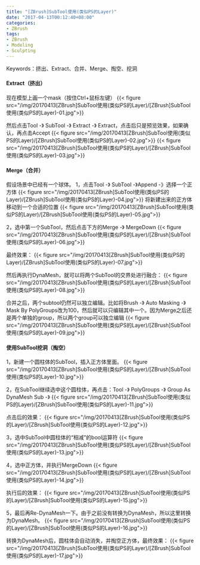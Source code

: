 ```yaml
---
title: "[ZBrush]SubTool使用(类似PS的Layer)"
date: "2017-04-13T00:12:40+08:00"
categories:
- ZBrush
tags:
- ZBrush
- Modeling
- Sculpting
---
```


Keywords：挤出、Extract、合并、Merge、掏空、挖洞

#### Extract（挤出）
现在模型上画一个mask（按住Ctrl+鼠标左键）
{{< figure src="/img/20170413[ZBrush]SubTool使用(类似PS的Layer)/[ZBrush]SubTool使用(类似PS的Layer)-01.jpg">}}

然后点击Tool -》 SubTool -》 Extract -》 Extract，点击后只是预览效果，如果确认，再点击Accept
{{< figure src="/img/20170413[ZBrush]SubTool使用(类似PS的Layer)/[ZBrush]SubTool使用(类似PS的Layer)-02.jpg">}}
{{< figure src="/img/20170413[ZBrush]SubTool使用(类似PS的Layer)/[ZBrush]SubTool使用(类似PS的Layer)-03.jpg">}}


#### Merge（合并）
假设场景中已经有一个球体。
1，点击Tool -》 SubTool -》Append -》选择一个正方体
{{< figure src="/img/20170413[ZBrush]SubTool使用(类似PS的Layer)/[ZBrush]SubTool使用(类似PS的Layer)-04.jpg">}}
将新建出来的正方体移动到一个合适的位置
{{< figure src="/img/20170413[ZBrush]SubTool使用(类似PS的Layer)/[ZBrush]SubTool使用(类似PS的Layer)-05.jpg">}}

2，选中第一个SubTool，然后点击下方的Merge -》 MergeDown
{{< figure src="/img/20170413[ZBrush]SubTool使用(类似PS的Layer)/[ZBrush]SubTool使用(类似PS的Layer)-06.jpg">}}

最终效果：
{{< figure src="/img/20170413[ZBrush]SubTool使用(类似PS的Layer)/[ZBrush]SubTool使用(类似PS的Layer)-07.jpg">}}

然后再执行DynaMesh，就可以将两个SubTool的交界处进行融合：
{{< figure src="/img/20170413[ZBrush]SubTool使用(类似PS的Layer)/[ZBrush]SubTool使用(类似PS的Layer)-08.jpg">}}

合并之后，两个subtool仍然可以独立编辑。比如将Brush -》 Auto Masking -》 Mask By PolyGroups改为100，然后就可以只编辑其中一个。因为Merge之后还是两个单独的group，所以两个group可以独立编辑
{{< figure src="/img/20170413[ZBrush]SubTool使用(类似PS的Layer)/[ZBrush]SubTool使用(类似PS的Layer)-09.jpg">}}

#### 使用SubTool挖洞（掏空）
1，新建一个圆柱体的SubTool，插入正方体里面。
{{< figure src="/img/20170413[ZBrush]SubTool使用(类似PS的Layer)/[ZBrush]SubTool使用(类似PS的Layer)-10.jpg">}}

2，在SubTool继续选中这个圆柱体，再点击：Tool -》 PolyGroups -》 Group As DynaMesh Sub -》
{{< figure src="/img/20170413[ZBrush]SubTool使用(类似PS的Layer)/[ZBrush]SubTool使用(类似PS的Layer)-11.jpg">}}

点击后的效果：
{{< figure src="/img/20170413[ZBrush]SubTool使用(类似PS的Layer)/[ZBrush]SubTool使用(类似PS的Layer)-12.jpg">}}

3，选中SubTool中圆柱体的“相减”的bool运算符
{{< figure src="/img/20170413[ZBrush]SubTool使用(类似PS的Layer)/[ZBrush]SubTool使用(类似PS的Layer)-13.jpg">}}

4，选中正方体，并执行MergeDown
{{< figure src="/img/20170413[ZBrush]SubTool使用(类似PS的Layer)/[ZBrush]SubTool使用(类似PS的Layer)-14.jpg">}}

执行后的效果：
{{< figure src="/img/20170413[ZBrush]SubTool使用(类似PS的Layer)/[ZBrush]SubTool使用(类似PS的Layer)-15.jpg">}}


5，最后再Re-DynaMesh一下。由于之前没有转换为DynaMesh，所以这里转换为DynaMesh。
{{< figure src="/img/20170413[ZBrush]SubTool使用(类似PS的Layer)/[ZBrush]SubTool使用(类似PS的Layer)-16.jpg">}}

转换为DynaMesh后，圆柱体会自动消失，并掏空正方体，最终效果：
{{< figure src="/img/20170413[ZBrush]SubTool使用(类似PS的Layer)/[ZBrush]SubTool使用(类似PS的Layer)-17.jpg">}}
